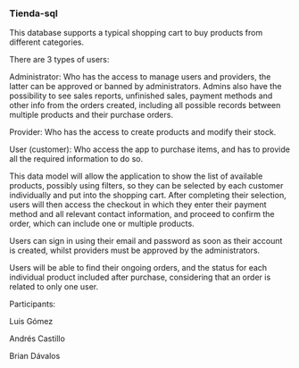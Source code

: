 ### Tienda-sql

This database supports a typical shopping cart to buy products from different categories.

There are 3 types of users:

Administrator: Who has the access to manage users and providers, the latter can be approved or banned by administrators. Admins also have the possibility to see sales reports, unfinished sales, payment methods and other info from the orders created, including all possible records between multiple products and their purchase orders.

Provider: Who has the access to create products and modify their stock.

User (customer): Who access the app to purchase items, and has to provide all the required information to do so.

This data model will allow the application to show the list of available products, possibly using filters, so they can be selected by each customer individually and put into the shopping cart. After completing their selection, users will then access the checkout in which they enter their payment method and all relevant contact information, and proceed to confirm the order, which can include one or multiple products. 

Users can sign in using their email and password as soon as their account is created, whilst providers must be approved by the administrators. 

Users will be able to find their ongoing orders, and the status for each individual product included after purchase, considering that an order is related to only one user.

Participants:

Luis Gómez

Andrés Castillo

Brian Dávalos
